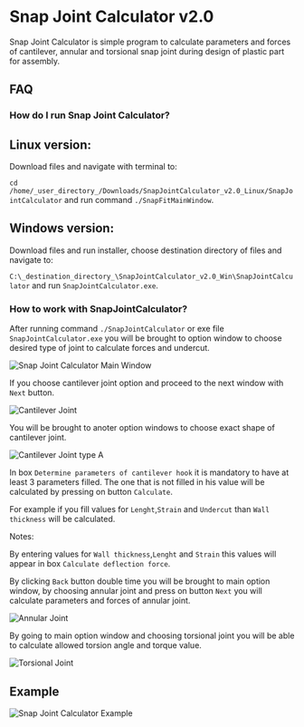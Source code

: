 Snap Joint Calculator v2.0
========

Snap Joint Calculator is simple program to calculate parameters and forces of cantilever, annular and torsional snap joint during design of plastic part for assembly.


FAQ
---

### How do I run Snap Joint Calculator?

Linux version:
--------------
Download files and navigate with terminal to:

`cd /home/_user_directory_/Downloads/SnapJointCalculator_v2.0_Linux/SnapJointCalculator` and run command `./SnapFitMainWindow`.

Windows version:
--------------
Download files and run installer, choose destination directory of files and navigate to:

`C:\_destination_directory_\SnapJointCalculator_v2.0_Win\SnapJointCalculator` and run `SnapJointCalculator.exe`.


### How to work with SnapJointCalculator?

After running command `./SnapJointCalculator` or exe file `SnapJointCalculator.exe` you will be brought to option window to choose desired type of joint to calculate forces and undercut.
 
![Snap Joint Calculator Main Window](https://github.com/Mechanical-Python/SnapFit_Calculator/blob/master/Snap_Joint_Calculator_Main_Window.png)

If you choose cantilever joint option and proceed to the next window with `Next` button.

![Cantilever Joint](https://github.com/Mechanical-Python/SnapFit_Calculator/blob/master/Cantilever_Joint.png)

You will be brought to anoter option windows to choose exact shape of cantilever joint.

![Cantilever Joint type A](https://github.com/Mechanical-Python/SnapFit_Calculator/blob/master/Cantilever_Joint_A1.png)

In box `Determine parameters of cantilever hook` it is mandatory to have at least 3 parameters filled. The one that is not filled in his value will be calculated by pressing on button `Calculate`. 

For example if you fill values for `Lenght`,`Strain` and `Undercut` than `Wall thickness` will be calculated. 

Notes: 

By entering values for `Wall thickness`,`Lenght` and `Strain` this values will appear in box `Calculate deflection force`.

By clicking `Back` button double time you will be brought to main option window, by choosing annular joint and press on button `Next` you will calculate parameters and forces of annular joint.

![Annular Joint](https://github.com/Mechanical-Python/SnapFit_Calculator/blob/master/Annular_Joint.png)

By going to main option window and choosing torsional joint you will be able to calculate allowed torsion angle and torque value. 

![Torsional Joint](https://github.com/Mechanical-Python/SnapFit_Calculator/blob/master/Torsional_Joint.png)

Example
-------

![Snap Joint Calculator Example](https://github.com/Mechanical-Python/SnapFit_Calculator/blob/master/Example_Torsional.png)
